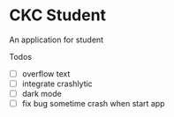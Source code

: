 # CKC Student

An application for student

Todos
- [ ] overflow text
- [ ] integrate crashlytic
- [ ] dark mode
- [ ] fix bug sometime crash when start app
